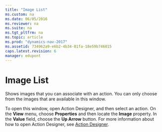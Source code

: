 ```yaml
---
title: "Image List"
ms.custom: na
ms.date: 06/05/2016
ms.reviewer: na
ms.suite: na
ms.tgt_pltfrm: na
ms.topic: article
ms.prod: "dynamics-nav-2017"
ms.assetid: 734962a9-e6b2-4b34-81fa-18e59b746015
caps.latest.revision: 6
manager: edupont
---
```

# Image List
Shows images that you can associate with an action. You can only choose from the images that are available in this window.  

 To open this window, open Action Designer, and then select an action. On the **View** menu, choose **Properties** and then locate the **Image** property. In the **Value** field, choose the **Up Arrow** button. For more information about how to open Action Designer, see [Action Designer](-$-S_21407-Action-Designer-$-.md).
